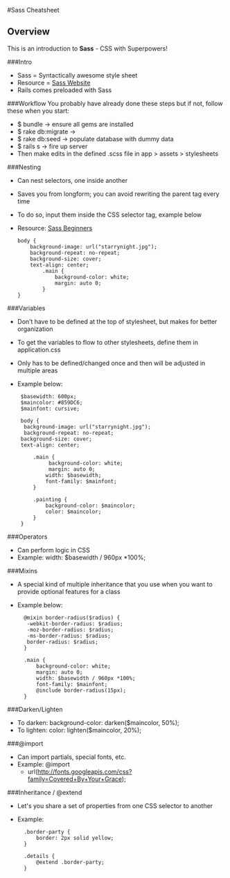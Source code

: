 #Sass Cheatsheet

## Overview
This is an introduction to **Sass** - CSS with Superpowers!

###Intro
* Sass = Syntactically awesome style sheet
* Resource = [Sass Website](http://sass-lang.com/)
* Rails comes preloaded with Sass


###Workflow
You probably have already done these steps but if not, follow these when you start:

* $ bundle → ensure all gems are installed
* $ rake db:migrate → 
* $ rake db:seed → populate database with dummy data
* $ rails s → fire up server
* Then make edits in the defined .scss file in app > assets > stylesheets


###Nesting
  * Can nest selectors, one inside another
  * Saves you from longform; you can avoid rewriting the parent tag every time
  * To do so, input them inside the CSS selector tag, example below
  * Resource: [Sass Beginners](http://thesassway.com/beginner/the-inception-rule)

		body {
  			background-image: url("starrynight.jpg");
  			background-repeat: no-repeat;
  			background-size: cover;
  			text-align: center; 	
  				.main {
    				background-color: white;
    				margin: auto 0;
  				}
  		}
  	
  	
 
###Variables
 * Don’t have to be defined at the top of stylesheet, but makes for better organization
 * To get the variables to flow to other stylesheets, define them in application.css
 * Only has to be defined/changed once and then will be adjusted in multiple areas
 * Example below:
 
		$basewidth: 600px;
		$maincolor: #859DC6;
		$mainfont: cursive;

		body {
 		 background-image: url("starrynight.jpg");
 		 background-repeat: no-repeat;
  		background-size: cover;
  		text-align: center;

  			.main {
   				 background-color: white;
    			 margin: auto 0;
    			width: $basewidth;
   				font-family: $mainfont;
  			}

 			.painting {
    			background-color: $maincolor;
    			color: $maincolor;
  			}
		}
		
		
###Operators
* Can perform logic in CSS
* Example: width: $basewidth / 960px *100%;


###Mixins
* A special kind of multiple inheritance that you use when you want to provide optional features for a class
* Example below: 

		@mixin border-radius($radius) {
 		 -webkit-border-radius: $radius;
 		 -moz-border-radius: $radius;
 		 -ms-border-radius: $radius;
 		 border-radius: $radius;
		}

 		.main {
   		 	background-color: white;
    		margin: auto 0;
   			width: $basewidth / 960px *100%;
    		font-family: $mainfont;
    		@include border-radius(15px);
 		}
 		
###Darken/Lighten
* To darken: background-color: darken($maincolor, 50%);
* To lighten: color: lighten($maincolor, 20%);
 	

###@import
* Can import partials, special fonts, etc.
* Example: @import
  * url(http://fonts.googleapis.com/css?family=Covered+By+Your+Grace);


###Inheritance / @extend
* Let's you share a set of properties from one CSS selector to another
* Example:

		.border-party {
			border: 2px solid yellow;
		}

		.details {
			@extend .border-party;
		}
		
		








